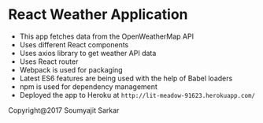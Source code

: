 # React Weather Application

- This app fetches data from the OpenWeatherMap API
- Uses different React components
- Uses axios library to get weather API data
- Uses React router
- Webpack is used for packaging
- Latest ES6 features are being used with the help of Babel loaders
- npm is used for dependency management
- Deployed the app to Heroku at `http://lit-meadow-91623.herokuapp.com/`

Copyright@2017 Soumyajit Sarkar



